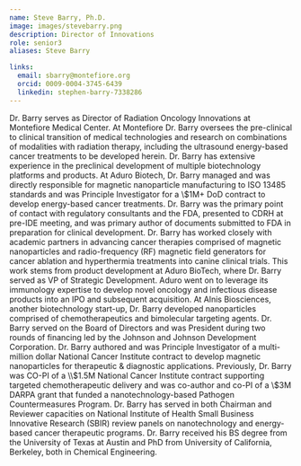 ```yaml
---
name: Steve Barry, Ph.D.
image: images/stevebarry.png
description: Director of Innovations
role: senior3
aliases: Steve Barry

links:
  email: sbarry@montefiore.org
  orcid: 0009-0004-3745-6439
  linkedin: stephen-barry-7338286
---
```


Dr. Barry serves as Director of Radiation Oncology Innovations at Montefiore Medical Center. At Montefiore Dr. Barry oversees the pre-clinical to clinical transition of medical technologies and research on combinations of modalities with radiation therapy, including the ultrasound energy-based cancer treatments to be developed herein. 
Dr. Barry has extensive  experience in the preclinical development of multiple biotechnology platforms and products. At Aduro Biotech, Dr. Barry managed and was directly responsible for magnetic nanoparticle manufacturing to ISO 13485 standards and was Principle Investigator for a \\$1M+ DoD contract to develop energy-based cancer treatments. Dr. Barry was the primary point of contact with regulatory consultants and the FDA, presented to CDRH at pre-IDE meeting, and was primary author of documents submitted to FDA in preparation for clinical development. 
Dr. Barry has worked closely with academic partners in advancing cancer therapies comprised of magnetic nanoparticles and radio-frequency (RF) magnetic field generators for cancer ablation and hyperthermia treatments into canine clinical trials. This work stems from product development at Aduro BioTech, where Dr. Barry served as VP of Strategic Development.  Aduro went on to leverage its immunology expertise to develop novel oncology and infectious disease products into an IPO and subsequent acquisition.  
At Alnis Biosciences, another biotechnology start-up, Dr. Barry developed nanoparticles comprised of chemotherapeutics and bimolecular targeting agents.  Dr. Barry served on the Board of Directors and was President during two rounds of financing led by the Johnson and Johnson Development Corporation.  Dr. Barry authored and was Principle Investigator of a multi-million dollar National Cancer Institute contract to develop magnetic nanoparticles for therapeutic & diagnostic applications.  Previously, Dr. Barry was CO-PI of a \\$1.5M National Cancer Institute contract supporting targeted chemotherapeutic delivery and was co-author and co-PI of a \\$3M DARPA grant that funded a nanotechnology-based Pathogen Countermeasures Program.
Dr. Barry has served in both Chairman and Reviewer capacities on National Institute of Health Small Business Innovative Research (SBIR) review panels on nanotechnology and energy-based cancer therapeutic programs. Dr. Barry received his BS degree from the University of Texas at Austin and PhD from University of California, Berkeley, both in Chemical Engineering.
